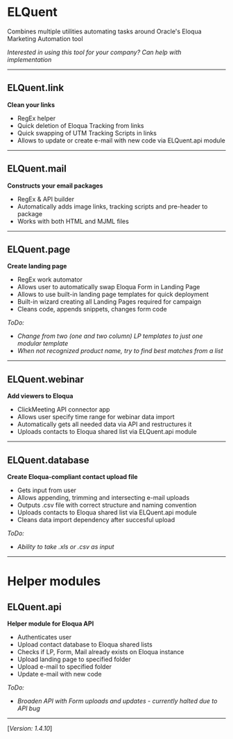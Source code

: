 # ELQuent
Combines multiple utilities automating tasks around Oracle's Eloqua Marketing Automation tool

_Interested in using this tool for your company? Can help with implementation_

---
## ELQuent.link
__Clean your links__
- RegEx helper
- Quick deletion of Eloqua Tracking from links
- Quick swapping of UTM Tracking Scripts in links
- Allows to update or create e-mail with new code via ELQuent.api module

---
## ELQuent.mail
__Constructs your email packages__
- RegEx & API builder
- Automatically adds image links, tracking scripts and pre-header to package
- Works with both HTML and MJML files

---
## ELQuent.page
__Create landing page__
- RegEx work automator
- Allows user to automatically swap Eloqua Form in Landing Page
- Allows to use built-in landing page templates for quick deployment
- Built-in wizard creating all Landing Pages required for campaign
- Cleans code, appends snippets, changes form code

_ToDo:_
- _Change from two (one and two column) LP templates to just one modular template_
- _When not recognized product name, try to find best matches from a list_

---
## ELQuent.webinar
__Add viewers to Eloqua__
- ClickMeeting API connector app
- Allows user specify time range for webinar data import
- Automatically gets all needed data via API and restructures it
- Uploads contacts to Eloqua shared list via ELQuent.api module

---
## ELQuent.database
__Create Eloqua-compliant contact upload file__
- Gets input from user
- Allows appending, trimming and intersecting e-mail uploads
- Outputs .csv file with correct structure and naming convention
- Uploads contacts to Eloqua shared list via ELQuent.api module
- Cleans data import dependency after succesful upload

_ToDo:_
- _Ability to take .xls or .csv as input_

---
# Helper modules

## ELQuent.api
__Helper module for Eloqua API__
- Authenticates user
- Upload contact database to Eloqua shared lists
- Checks if LP, Form, Mail already exists on Eloqua instance
- Upload landing page to specified folder
- Upload e-mail to specified folder
- Update e-mail with new code

_ToDo:_
- _Broaden API with Form uploads and updates - currently halted due to API bug_

---

[_Version: 1.4.10_]